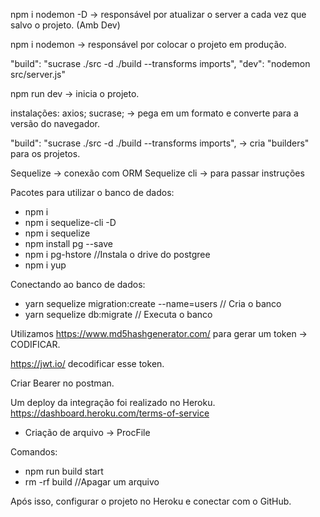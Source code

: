 npm i nodemon -D -> responsável por atualizar o server a cada vez que salvo o projeto. (Amb Dev)

npm i nodemon -> responsável por colocar o projeto em produção.

 "build": "sucrase ./src -d ./build --transforms imports",
    "dev": "nodemon src/server.js"

npm run dev -> inicia o projeto.


instalações:
axios;
sucrase; -> pega em um formato e converte para a versão do navegador.

"build": "sucrase ./src -d ./build --transforms imports", -> cria "builders" para os projetos.

Sequelize -> conexão com ORM
Sequelize cli -> para passar instruções

Pacotes para utilizar o banco de dados:
* npm i 
* npm i sequelize-cli -D
* npm i sequelize
* npm install pg --save
* npm i pg-hstore //Instala o drive do postgree
* npm i yup


Conectando ao banco de dados:
* yarn sequelize migration:create --name=users // Cria o banco
* yarn sequelize db:migrate                   // Executa o banco 

Utilizamos https://www.md5hashgenerator.com/ para gerar um token -> CODIFICAR.

https://jwt.io/ decodificar esse token.

Criar Bearer no postman.

Um deploy da integração foi realizado no Heroku.
https://dashboard.heroku.com/terms-of-service

* Criação de arquivo -> ProcFile

Comandos:
* npm run build start
* rm -rf build  //Apagar um arquivo

Após isso, configurar o projeto no Heroku e conectar com o GitHub.